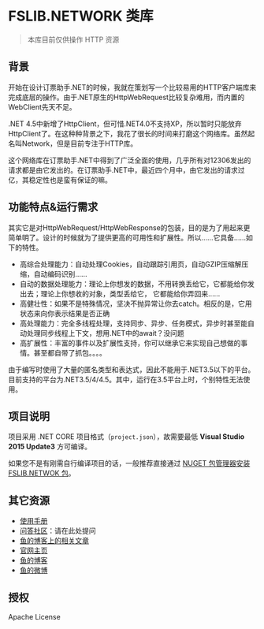 ﻿# FSLIB.NETWORK 类库

> 本库目前仅供操作 HTTP 资源

## 背景

开始在设计订票助手.NET的时候，我就在策划写一个比较易用的HTTP客户端库来完成底层的操作。由于.NET原生的HttpWebRequest比较复杂难用，而内置的WebClient先天不足。

.NET 4.5中新增了HttpClient，但可惜.NET4.0不支持XP，所以暂时只能放弃HttpClient了。在这种种背景之下，我花了很长的时间来打磨这个网络库。虽然起名叫Network，但是目前专注于HTTP库。

这个网络库在订票助手.NET中得到了广泛全面的使用，几乎所有对12306发出的请求都是由它发出的。在订票助手.NET中，最近四个月中，由它发出的请求过亿，其稳定性也是蛮有保证的嘛。

## 功能特点&运行需求

其实它是对HttpWebRequest/HttpWebResponse的包装，目的是为了用起来更简单明了。设计的时候就为了提供更高的可用性和扩展性。所以……它具备……如下的特性。

* 高综合处理能力：自动处理Cookies，自动跟踪引用页，自动GZIP压缩解压缩，自动编码识别……
* 自动的数据处理能力：理论上你想发的数据，不用转换丢给它，它都能给你发出去；理论上你想收的对象，类型丢给它， 它都能给你弄回来……
* 高健壮性：如果不是特殊情况，坚决不抛异常让你去catch。相反的是，它用状态来向你表示结果是否正确
* 高处理能力：完全多线程处理，支持同步、异步、任务模式，异步时甚至能自动处理同步线程上下文，想用.NET中的await？没问题
* 高扩展性：丰富的事件以及扩展性支持，你可以继承它来实现自己想做的事情。甚至都自带了抓包。。。。

由于编写时使用了大量的匿名类型和表达式，因此不能用于.NET3.5以下的平台。目前支持的平台为.NET3.5/4/4.5。其中，运行在3.5平台上时，个别特性无法使用。

## 项目说明

项目采用 .NET CORE 项目格式（`project.json`），故需要最低 **Visual Studio 2015 Update3** 方可编译。

如果您不是有刚需自行编译项目的话，一般推荐直接通过 [NUGET 包管理器安装 FSLIB.NETWOK 包](https://www.nuget.org/packages/network.fishlee.net/)。

## 其它资源

* [使用手册](https://blog.fishlee.net/docs/fslib-network-basic/)
* [问答社区](http://ask.fishlee.net/category-21)：请在此处提问
* [鱼的博客上的相关文章](https://blog.fishlee.net/tag/fslib-network/)
* [官网主页](http://www.fishlee.net/)
* [鱼的博客](https://blog.fishlee.net/)
* [鱼的微博](http:weibo.com/imcfish/)

## 授权

Apache License
